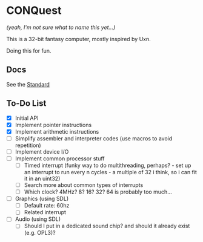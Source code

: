 # CONQuest

_(yeah, I'm not sure what to name this yet...)_

This is a 32-bit fantasy computer, mostly inspired by Uxn.

Doing this for fun.

## Docs

See the [Standard](STANDARD.md)

## To-Do List

- [x] Initial API
- [x] Implement pointer instructions
- [x] Implement arithmetic instructions
- [ ] Simplify assembler and interpreter codes (use macros to avoid repetition)
- [ ] Implement device I/O
- [ ] Implement common processor stuff
  - [ ] Timed interrupt (funky way to do multithreading, perhaps? - set
    up an interrupt to run every n cycles - a multiple of 32 i think, so
    i can fit it in an uint32)
  - [ ] Search more about common types of interrupts
  - [ ] Which clock? 4MHz? 8? 16? 32? 64 is probably too much...
- [ ] Graphics (using SDL)
  - [ ] Default rate: 60hz
  - [ ] Related interrupt
- [ ] Audio (using SDL)
  - [ ] Should I put in a dedicated sound chip? and should it already
    exist (e.g. OPL3)?
